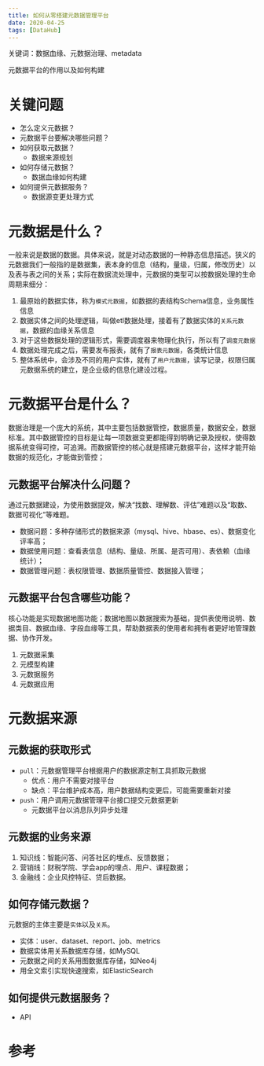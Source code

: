 ```yaml
---
title: 如何从零搭建元数据管理平台
date: 2020-04-25
tags: [DataHub]
---
```


关键词：数据血缘、元数据治理、metadata
<!-- more -->
元数据平台的作用以及如何构建

# 关键问题
* 怎么定义元数据？
* 元数据平台要解决哪些问题？
* 如何获取元数据？
  * 数据来源规划
* 如何存储元数据？
	* 数据血缘如何构建
* 如何提供元数据服务？
	* 数据源变更处理方式

# 元数据是什么？
一般来说是数据的数据。具体来说，就是对动态数据的一种静态信息描述。狭义的元数据我们一般指的是数据集，表本身的信息（结构，量级，归属，修改历史）以及表与表之间的关系；实际在数据流处理中，元数据的类型可以按数据处理的生命周期来细分：
1. 最原始的数据实体，称为`模式元数据`，如数据的表结构Schema信息，业务属性信息
2. 数据实体之间的处理逻辑，叫做etl数据处理，接着有了数据实体的`关系元数据`，数据的血缘关系信息
3. 对于这些数据处理的逻辑形式，需要调度器来物理化执行，所以有了`调度元数据`
4. 数据处理完成之后，需要发布报表，就有了`报表元数据`，各类统计信息
5. 整体系统中，会涉及不同的用户实体，就有了`用户元数据`，读写记录，权限归属
元数据系统的建立，是企业级的信息化建设过程。

# 元数据平台是什么？
数据治理是一个庞大的系统，其中主要包括数据管控，数据质量，数据安全，数据标准。其中数据管控的目标是让每一项数据变更都能得到明确记录及授权，使得数据系统变得可控，可追溯。而数据管控的核心就是搭建元数据平台，这样才能开始数据的规范化，才能做到管控；
## 元数据平台解决什么问题？
通过元数据建设，为使用数据提效，解决“找数、理解数、评估”难题以及“取数、数据可视化”等难题。
* 数据问题：多种存储形式的数据来源（mysql、hive、hbase、es）、数据变化评率高；
* 数据使用问题：查看表信息（结构、量级、所属、是否可用）、表依赖（血缘统计）；
* 数据管理问题：表权限管理、数据质量管控、数据接入管理；

## 元数据平台包含哪些功能？
核心功能是实现数据地图功能；数据地图以数据搜索为基础，提供表使用说明、数据类目、数据血缘、字段血缘等工具，帮助数据表的使用者和拥有者更好地管理数据、协作开发。
1. 元数据采集
2. 元模型构建
3. 元数据服务
4. 元数据应用

# 元数据来源
## 元数据的获取形式
* `pull`：元数据管理平台根据用户的数据源定制工具抓取元数据
  * 优点：用户不需要对接平台
  * 缺点：平台维护成本高，用户数据结构变更后，可能需要重新对接
* `push`：用户调用元数据管理平台接口提交元数据更新
  * 元数据平台以消息队列异步处理

## 元数据的业务来源
1. 知识线：智能问答、问答社区的埋点、反馈数据；
2. 营销线：财税学院、学会app的埋点、用户、课程数据；
3. 金融线：企业风控特征、贷后数据。

## 如何存储元数据？
元数据的主体主要是`实体`以及`关系`。
* 实体：user、dataset、report、job、metrics
* 数据实体用关系数据库存储，如MySQL
* 元数据之间的关系用图数据库存储，如Neo4j
* 用全文索引实现快速搜索，如ElasticSearch

## 如何提供元数据服务？
* API

# 参考
